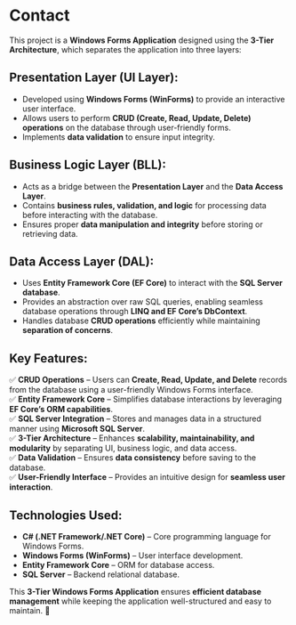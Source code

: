 # Contact

This project is a **Windows Forms Application** designed using the **3-Tier Architecture**, which separates the application into three layers:

## **Presentation Layer (UI Layer):**
- Developed using **Windows Forms (WinForms)** to provide an interactive user interface.
- Allows users to perform **CRUD (Create, Read, Update, Delete) operations** on the database through user-friendly forms.
- Implements **data validation** to ensure input integrity.

## **Business Logic Layer (BLL):**
- Acts as a bridge between the **Presentation Layer** and the **Data Access Layer**.
- Contains **business rules, validation, and logic** for processing data before interacting with the database.
- Ensures proper **data manipulation and integrity** before storing or retrieving data.

## **Data Access Layer (DAL):**
- Uses **Entity Framework Core (EF Core)** to interact with the **SQL Server database**.
- Provides an abstraction over raw SQL queries, enabling seamless database operations through **LINQ and EF Core’s DbContext**.
- Handles database **CRUD operations** efficiently while maintaining **separation of concerns**.

## **Key Features:**
✅ **CRUD Operations** – Users can **Create, Read, Update, and Delete** records from the database using a user-friendly Windows Forms interface.  
✅ **Entity Framework Core** – Simplifies database interactions by leveraging **EF Core’s ORM capabilities**.  
✅ **SQL Server Integration** – Stores and manages data in a structured manner using **Microsoft SQL Server**.  
✅ **3-Tier Architecture** – Enhances **scalability, maintainability, and modularity** by separating UI, business logic, and data access.  
✅ **Data Validation** – Ensures **data consistency** before saving to the database.  
✅ **User-Friendly Interface** – Provides an intuitive design for **seamless user interaction**.  

## **Technologies Used:**
- **C# (.NET Framework/.NET Core)** – Core programming language for Windows Forms.
- **Windows Forms (WinForms)** – User interface development.
- **Entity Framework Core** – ORM for database access.
- **SQL Server** – Backend relational database.

This **3-Tier Windows Forms Application** ensures **efficient database management** while keeping the application well-structured and easy to maintain. 🚀
